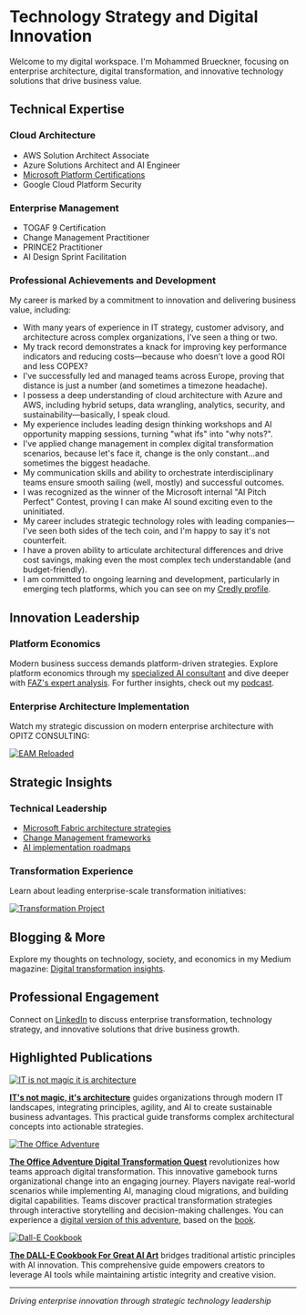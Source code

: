 # Technology Strategy and Digital Innovation

Welcome to my digital workspace. I'm Mohammed Brueckner, focusing on enterprise architecture, digital transformation, and innovative technology solutions that drive business value.

## Technical Expertise

### Cloud Architecture
- AWS Solution Architect Associate
- Azure Solutions Architect and AI Engineer
- [Microsoft Platform Certifications](https://learn.microsoft.com/en-us/users/mohammedbrueckner-9106/transcript/vnm84ajlg233618)
- Google Cloud Platform Security

### Enterprise Management
- TOGAF 9 Certification
- Change Management Practitioner
- PRINCE2 Practitioner
- AI Design Sprint Facilitation

### Professional Achievements and Development

My career is marked by a commitment to innovation and delivering business value, including:

*   With many years of experience in IT strategy, customer advisory, and architecture across complex organizations, I've seen a thing or two.
*   My track record demonstrates a knack for improving key performance indicators and reducing costs—because who doesn't love a good ROI and less COPEX?
*   I've successfully led and managed teams across Europe, proving that distance is just a number (and sometimes a timezone headache).
*  I possess a deep understanding of cloud architecture with Azure and AWS, including hybrid setups, data wrangling, analytics, security, and sustainability—basically, I speak cloud.
*   My experience includes leading design thinking workshops and AI opportunity mapping sessions, turning "what ifs" into "why nots?".
*   I've applied change management in complex digital transformation scenarios, because let's face it, change is the only constant...and sometimes the biggest headache.
*   My communication skills and ability to orchestrate interdisciplinary teams ensure smooth sailing (well, mostly) and successful outcomes.
*   I was recognized as the winner of the Microsoft internal "AI Pitch Perfect" Contest, proving I can make AI sound exciting even to the uninitiated.
*   My career includes strategic technology roles with leading companies— I've seen both sides of the tech coin, and I'm happy to say it's not counterfeit.
*   I have a proven ability to articulate architectural differences and drive cost savings, making even the most complex tech understandable (and budget-friendly).
*   I am committed to ongoing learning and development, particularly in emerging tech platforms, which you can see on my [Credly profile](https://www.credly.com/users/mohammed-bruckner/badges).

## Innovation Leadership

### Platform Economics
Modern business success demands platform-driven strategies. Explore platform economics through my [specialized AI consultant](https://chat.openai.com/g/g-ZcYuscMSi-platform-economist) and dive deeper with [FAZ's expert analysis](https://www.linkedin.com/showcase/fazdeconomy/). For further insights, check out my [podcast](https://platformeconomies.com/podcast).

### Enterprise Architecture Implementation
Watch my strategic discussion on modern enterprise architecture with OPITZ CONSULTING:

[![EAM Reloaded](https://img.youtube.com/vi/7n0MBTRpND4/0.jpg)](https://www.youtube.com/watch?v=7n0MBTRpND4)

## Strategic Insights

### Technical Leadership
- [Microsoft Fabric architecture strategies](https://www.ascent.io/insight/composable-it-architectures-for-data-management-and-analytics-using-microsoft-fabric/)
- [Change Management frameworks](https://github.com/MoBRUEC/MoBRUEC/blob/master/changemanagement.md)
- [AI implementation roadmaps](https://github.com/MoBRUEC/AI-how-to-get-started)

### Transformation Experience
Learn about leading enterprise-scale transformation initiatives:

[![Transformation Project](https://img.youtube.com/vi/ix98TGcaoMo/0.jpg)](https://www.youtube.com/watch?v=ix98TGcaoMo)

## Blogging & More

Explore my thoughts on technology, society, and economics in my Medium magazine: [Digital transformation insights](https://medium.com/micromusings).

## Professional Engagement

Connect on [LinkedIn](https://linkedin.com/in/mbrueckner) to discuss enterprise transformation, technology strategy, and innovative solutions that drive business growth.

## Highlighted Publications

[![IT is not magic it is architecture](https://m.media-amazon.com/images/I/81SzWfep24L._SY522_.jpg)](https://www.amazon.com/-/de/dp/B0CVZ1BWPN)

**[IT's not magic, it's architecture](https://www.amazon.com/-/de/dp/B0CVZ1BWPN)** guides organizations through modern IT landscapes, integrating principles, agility, and AI to create sustainable business advantages. This practical guide transforms complex architectural concepts into actionable strategies.

[![The Office Adventure](https://m.media-amazon.com/images/I/71WOnsWAQZL._SY522_.jpg)](https://a.co/d/iSCChrf)

**[The Office Adventure Digital Transformation Quest](https://a.co/d/iSCChrf)** revolutionizes how teams approach digital transformation. This innovative gamebook turns organizational change into an engaging journey. Players navigate real-world scenarios while implementing AI, managing cloud migrations, and building digital capabilities. Teams discover practical transformation strategies through interactive storytelling and decision-making challenges. You can experience a [digital version of this adventure](https://platformeconomies.com/gamebook25webapp), based on the [book](https://platformeconomies.com/gamebook25).

[![Dall-E Cookbook](https://m.media-amazon.com/images/I/91ff7xcipwL._SY522_.jpg)](https://www.amazon.com/-/de/dp/B0CVVXKSNF/)

**[The DALL-E Cookbook For Great AI Art](https://www.amazon.com/-/de/dp/B0CVVXKSNF/)** bridges traditional artistic principles with AI innovation. This comprehensive guide empowers creators to leverage AI tools while maintaining artistic integrity and creative vision.

---
*Driving enterprise innovation through strategic technology leadership*

